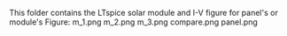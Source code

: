 This folder contains the LTspice solar module and I-V figure for panel's or module's
Figure:
	m_1.png
	m_2.png
	m_3.png
	compare.png
	panel.png
